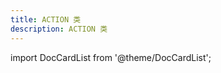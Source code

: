 ```yaml
---
title: ACTION 类
description: ACTION 类
---
```


import DocCardList from '@theme/DocCardList';

<DocCardList />